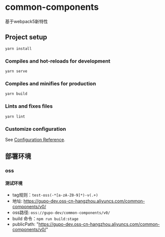 # common-components

基于webpack5新特性

## Project setup
```
yarn install
```

### Compiles and hot-reloads for development
```
yarn serve
```

### Compiles and minifies for production
```
yarn build
```

### Lints and fixes files
```
yarn lint
```

### Customize configuration
See [Configuration Reference](https://cli.vuejs.org/config/).

## 部署环境
### oss
#### 测试环境
- tag规则：`test-oss(-*[a-zA-Z0-9]*)-v(.+)`
- 地址: https://gupo-dev.oss-cn-hangzhou.aliyuncs.com/common-components/v0/
- oss路径: `oss://gupo-dev/common-components/v0/`
- build 命令：`npm run build:stage`
- publicPath: "https://gupo-dev.oss-cn-hangzhou.aliyuncs.com/common-components/v0/"
